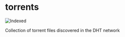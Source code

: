 torrents 
========
![Indexed](https://img.shields.io/badge/indexed-50821-blue)

Collection of torrent files discovered in the DHT network
